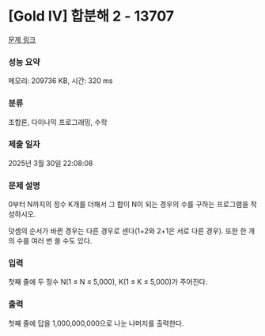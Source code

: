 # [Gold IV] 합분해 2 - 13707 

[문제 링크](https://www.acmicpc.net/problem/13707) 

### 성능 요약

메모리: 209736 KB, 시간: 320 ms

### 분류

조합론, 다이나믹 프로그래밍, 수학

### 제출 일자

2025년 3월 30일 22:08:08

### 문제 설명

<p>0부터 N까지의 정수 K개를 더해서 그 합이 N이 되는 경우의 수를 구하는 프로그램을 작성하시오.</p>

<p>덧셈의 순서가 바뀐 경우는 다른 경우로 센다(1+2와 2+1은 서로 다른 경우). 또한 한 개의 수를 여러 번 쓸 수도 있다.</p>

### 입력 

 <p>첫째 줄에 두 정수 N(1 ≤ N ≤ 5,000), K(1 ≤ K ≤ 5,000)가 주어진다.</p>

### 출력 

 <p>첫째 줄에 답을 1,000,000,000으로 나눈 나머지를 출력한다.</p>

